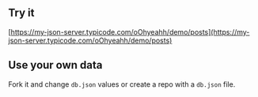 ## Try it

[https://my-json-server.typicode.com/oOhyeahh/demo/posts](https://my-json-server.typicode.com/oOhyeahh/demo/posts)

## Use your own data

Fork it and change `db.json` values or create a repo with a `db.json` file.
